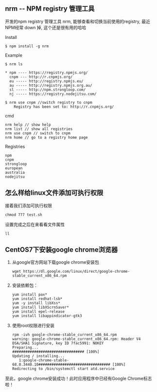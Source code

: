 <span id= "20183401">nrm -- NPM registry 管理工具</span>
----------

开发的npm registry 管理工具 nrm,  能够查看和切换当前使用的registry, 最近NPM经常 down 掉, 这个还是很有用的哈哈

Install
```shell
$ npm install -g nrm
```
Example
```shell
$ nrm ls

* npm ---- https://registry.npmjs.org/
  cnpm --- http://r.cnpmjs.org/
  eu ----- http://registry.npmjs.eu/
  au ----- http://registry.npmjs.org.au/
  sl ----- http://npm.strongloop.com/
  nj ----- https://registry.nodejitsu.com/
```

```shell
$ nrm use cnpm //switch registry to cnpm
    Registry has been set to: http://r.cnpmjs.org/
```
cmd
```shell
nrm help // show help
nrm list // show all registries
nrm use cnpm // switch to cnpm
nrm home // go to a registry home page
```
Registries
```shell
npm
cnpm
strongloop
european
australia
nodejitsu
```

<span id= "20183402">怎么样给linux文件添加可执行权限</span>
----------

接着我们添加可执行权限


```shell
chmod 777 test.sh
```

设置完成之后在来看看文件属性
```shell
ll
```

<span id= "20183403">CentOS7下安装google chrome浏览器</span>
----------

1. 从google官方网站下载google chrome安装包

	```shell
	wget https://dl.google.com/linux/direct/google-chrome-stable_current_x86_64.rpm
	```
2. 安装依赖包：
	```shell
	yum install pax*
	yum install redhat-lsb*
	yum -y install libXss*
	yum install libXScrnSaver*
	yum install epel-release
	yum install libappindicator-gtk3
	```
3. 使用root权限进行安装
	```shell
	rpm -ivh google-chrome-stable_current_x86_64.rpm
	warning: google-chrome-stable_current_x86_64.rpm: Header V4 DSA/SHA1 Signature, key ID 7fac5991: NOKEY
	Preparing...                          ################################# [100%]
	Updating / installing...
	   1:google-chrome-stable-68.0.3440.10################################# [100%]
	Redirecting to /bin/systemctl start atd.service
	```


至此，google chrome安装成功！此时应用程序中已经有Google Chrome标志啦！




